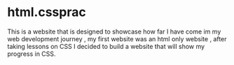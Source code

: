 # html.cssprac
This  is a website that is designed to showcase how far I have come im my web development journey , my first website was an html only website , after  taking lessons on CSS I decided to build a website that will show my progress in CSS. 
